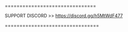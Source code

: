===============================

SUPPORT DISCORD >> https://discord.gg/h5MtWdF477

================================
